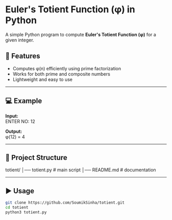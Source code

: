 # Euler's Totient Function (φ) in Python  

A simple Python program to compute **Euler's Totient Function (φ)** for a given integer.  

## 📌 Features
- Computes φ(n) efficiently using prime factorization  
- Works for both prime and composite numbers  
- Lightweight and easy to use  

---

## 💻 Example  

**Input:**  
ENTER NO: 12


**Output:**  
φ(12) = 4


---

## 📂 Project Structure
totient/
│── totient.py # main script
│── README.md # documentation

---

## ▶️ Usage
```bash
git clone https://github.com/SoumikSinha/totient.git
cd totient
python3 totient.py
